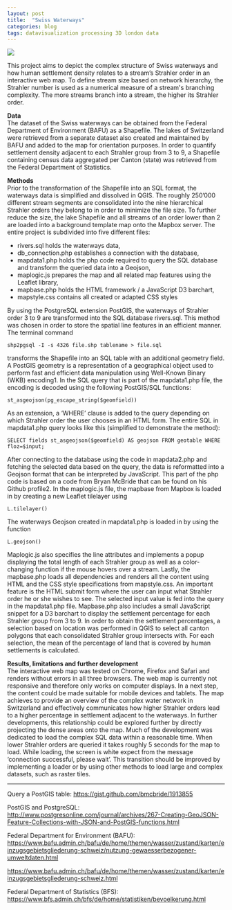 ```yaml
---
layout: post
title:  "Swiss Waterways"
categories: blog 
tags: datavisualization processing 3D london data
---
```



<img style="float: center;" src="https://raw.githubusercontent.com/melanieimfeld/melanieimfeld.github.io/master/assets/map_water.png">

This project aims to depict the complex structure of Swiss waterways and
how human settlement density relates to a stream’s Strahler order in an interactive
web map. To define stream size based on network hierarchy, the Strahler number is
used as a numerical measure of a stream's branching complexity. The more streams
branch into a stream, the higher its Strahler order.

<b> Data </b></br>
The dataset of the Swiss waterways can be obtained from the Federal Department of
Environment (BAFU) as a Shapefile. The lakes of Switzerland were retrieved from a
separate dataset also created and maintained by BAFU and added to the map for
orientation purposes. In order to quantify settlement density adjacent to each Strahler
group from 3 to 9, a Shapefile containing census data aggregated per Canton (state)
was retrieved from the Federal Department of Statistics.

<b>Methods</b></br>
Prior to the transformation of the Shapefile into an SQL format, the waterways data is
simplified and dissolved in QGIS. The roughly 250’000 different stream segments are
consolidated into the nine hierarchical Strahler orders they belong to in order to
minimize the file size. To further reduce the size, the lake Shapefile and all streams
of an order lower than 2 are loaded into a background template map onto the
Mapbox server. The entire project is subdivided into five different files:
- rivers.sql holds the waterways data,
- db_connection.php establishes a connection with the database,
- mapdata1.php holds the php code required to query the SQL database and
transform the queried data into a Geojson,
- maplogic.js prepares the map and all related map features using the Leaflet
library,
- mapbase.php holds the HTML framework / a JavaScript D3 barchart,
- mapstyle.css contains all created or adapted CSS styles

By using the PostgreSQL extension PostGIS, the waterways of Strahler order 3 to 9
are transformed into the SQL database rivers.sql. This method was chosen in order
to store the spatial line features in an efficient manner. The terminal command

`shp2pgsql -I -s 4326 file.shp tablename > file.sql`

transforms the Shapefile into an SQL table with an additional geometry field. A
PostGIS geometry is a representation of a geographical object used to perform fast
and efficient data manipulation using Well-Known Binary (WKB) encoding1. In the SQL query that is part of the mapdata1.php file, the encoding is decoded using the following PostGIS/SQL functions:

`st_asgeojson(pg_escape_string($geomfield))`

As an extension, a ‘WHERE’ clause is added to the query depending on which
Strahler order the user chooses in an HTML form. The entire SQL in mapdata1.php
query looks like this (simplified to demonstrate the method):

`SELECT fields st_asgeojson($geomfield) AS geojson FROM geotable WHERE floz=$input;`

After connecting to the database using the code in mapdata2.php and fetching the
selected data based on the query, the data is reformatted into a Geojson format that
can be interpreted by JavaScript. This part of the php code is based on a code from
Bryan McBride that can be found on his Github profile2.
In the maplogic.js file, the mapbase from Mapbox is loaded in by creating a new
Leaflet tilelayer using

`L.tilelayer()`

The waterways Geojson created in mapdata1.php is loaded in by using the function

`L.geojson()`

Maplogic.js also specifies the line attributes and implements a popup displaying the
total length of each Strahler group as well as a color-changing function if the mouse
hovers over a stream.
Lastly, the mapbase.php loads all dependencies and renders all the content using
HTML and the CSS style specifications from mapstyle.css. An important feature is
the HTML submit form where the user can input what Strahler order he or she wishes
to see. The selected input value is fed into the query in the mapdata1.php file.
Mapbase.php also includes a small JavaScript snippet for a D3 barchart to display
the settlement percentage for each Strahler group from 3 to 9. In order to obtain the
settlement percentages, a selection based on location was performed in QGIS to
select all canton polygons that each consolidated Strahler group intersects with. For
each selection, the mean of the percentage of land that is covered by human
settlements is calculated.

<b>Results, limitations and further development</b> </br>
The interactive web map was tested on Chrome, Firefox and Safari and renders
without errors in all three browsers. The web map is currently not responsive and
therefore only works on computer displays. In a next step, the content could be made
suitable for mobile devices and tablets. The map achieves to provide an overview of
the complex water network in Switzerland and effectively communicates how higher
Strahler orders lead to a higher percentage in settlement adjacent to the waterways.
In further developments, this relationship could be explored further by directly
projecting the dense areas onto the map. Much of the development was dedicated to load the complex SQL data within a reasonable time. When lower Strahler orders are
queried it takes roughly 5 seconds for the map to load. While loading, the screen is
white expect from the message ‘connection successful, please wait’. This transition
should be improved by implementing a loader or by using other methods to load large
and complex datasets, such as raster tiles.


--------------
Query a PostGIS table:
https://gist.github.com/bmcbride/1913855

PostGIS and PostgreSQL:
http://www.postgresonline.com/journal/archives/267-Creating-GeoJSON-Feature-Collections-with-JSON-and-PostGIS-functions.html

Federal Department for Environment (BAFU):
https://www.bafu.admin.ch/bafu/de/home/themen/wasser/zustand/karten/einzugsgebietsgliederung-schweiz/nutzung-gewaesserbezogener-umweltdaten.html

https://www.bafu.admin.ch/bafu/de/home/themen/wasser/zustand/karten/einzugsgebietsgliederung-schweiz.html

Federal Department of Statistics (BFS):
https://www.bfs.admin.ch/bfs/de/home/statistiken/bevoelkerung.html



